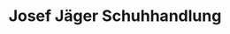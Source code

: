 ---
title: "Josef Jäger Schuhhandlung"
url: /ehekirchen/josef-jaeger-schuhhandlung/
shop: Schuhe
---